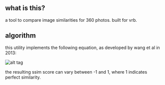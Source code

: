 ## what is this?
a tool to compare image similarities for 360 photos. built for vrb.


## algorithm
this utility implements the following equation, as developed by wang et al in 2013:

![alt tag](http://url/to/img.png)

the resulting ssim score can vary between -1 and 1, where 1 indicates perfect similarity.